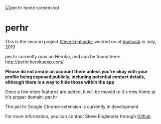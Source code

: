 ![per.hr home screenshot](/images/perhr-home.jpg)

# perhr

This is the second project [Steve Englander](https://www.linkedin.com/in/recsci) worked on at [Ironhack](http://www.ironhack.com) in July, 2019

per.hr currently runs on Heroku, and can be found here: http://perhr.herokuapp.com/

**Please do not create an account there unless you're okay with your profile being exposed publicly, including potential contact details, although there is a way to hide those within the app**

Once a few more features are added, it will be moved to it's new home at it's proper domain: per.hr

The per.hr Google Chrome extension is currently in development

For more information, you can contact Steve Englander through [Github](https://github.com/confidenti-al)

